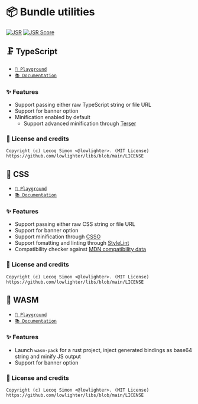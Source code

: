 # 📦 Bundle utilities

[![JSR](https://jsr.io/badges/@libs/bundle)](https://jsr.io/@libs/bundle) [![JSR Score](https://jsr.io/badges/@libs/bundle/score)](https://jsr.io/@libs/bundle)

## 🗜️ TypeScript

- [`🦕 Playground`](https://dash.deno.com/playground/libs-bundle)
- [`📚 Documentation`](https://jsr.io/@libs/bundle/doc/ts/~)

### ✨ Features

- Support passing either raw TypeScript string or file URL
- Support for banner option
- Minification enabled by default
  - Support advanced minification through [Terser](https://terser.org)

### 📜 License and credits

```
Copyright (c) Lecoq Simon <@lowlighter>. (MIT License)
https://github.com/lowlighter/libs/blob/main/LICENSE
```

## 🎨 CSS

- [`🦕 Playground`](https://dash.deno.com/playground/libs-bundle)
- [`📚 Documentation`](https://jsr.io/@libs/bundle/doc/css/~)

### ✨ Features

- Support passing either raw CSS string or file URL
- Support for banner option
- Support minification through [CSSO](https://github.com/css/csso)
- Support fomatting and linting through [StyleLint](https://github.com/stylelint/stylelint)
- Compatibility checker against [MDN compatibility data](https://github.com/mdn/browser-compat-data)

### 📜 License and credits

```
Copyright (c) Lecoq Simon <@lowlighter>. (MIT License)
https://github.com/lowlighter/libs/blob/main/LICENSE
```

## 🔬 WASM

- [`🦕 Playground`](https://dash.deno.com/playground/libs-bundle)
- [`📚 Documentation`](https://jsr.io/@libs/bundle/doc/wasm/~)

### ✨ Features

- Launch `wasm-pack` for a rust project, inject generated bindings as base64 string and minify JS output
- Support for banner option

### 📜 License and credits

```
Copyright (c) Lecoq Simon <@lowlighter>. (MIT License)
https://github.com/lowlighter/libs/blob/main/LICENSE
```
